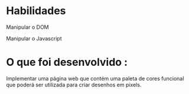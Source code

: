 # Habilidades
Manipular o DOM

Manipular o Javascript

# O que foi desenvolvido :
Implementar uma página web que contém uma paleta de cores funcional que poderá ser utilizada para criar desenhos em pixels.

